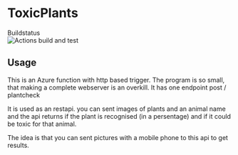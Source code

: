 # ToxicPlants
Buildstatus   
![Actions build and test](https://github.com/animundo/ToxicPlants/actions/workflows/dotnet.yml/badge.svg?branch=master)

## Usage

This is an Azure function with http based trigger. The program is so small, that making a complete webserver is an overkill. It has one endpoint post / plantcheck

It is used as an restapi. you can sent images of plants and an animal name and the api returns if the plant is recognised (in a persentage) and if it could be toxic for that animal.   
   
The idea is that you can sent pictures with a mobile phone to this api to get results.
